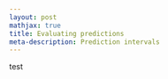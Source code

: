 ```yaml
---
layout: post
mathjax: true
title: Evaluating predictions
meta-description: Prediction intervals
---
```


test
